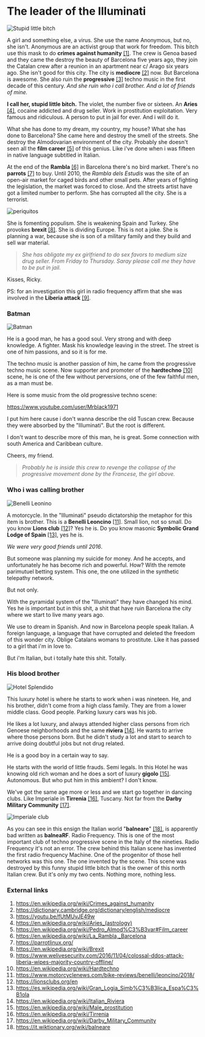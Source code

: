 # The leader of the Illuminati

![Stupid little bitch](../Images/71-noRUB19L._SS500_.jpg)

A girl and something else, a virus. She use the name Anonymous, but no, she isn't. Anonymous are an activist group that work for freedom. This bitch use this mask to do **crimes against humanity** [[1]](https://en.wikipedia.org/wiki/Crimes_against_humanity). The crew is Genoa based and they came the destroy the beauty of Barcelona five years ago, they join the Catalan crew after a reunion in an apartment near c/ Arago six years ago.  She isn't good for this city. The city is **mediocre** [[2]](https://dictionary.cambridge.org/dictionary/english/mediocre) now. But Barcelona is awesome. She also ruin the **progressive** [[3]](https://youtu.be/fUtMUvJE49w) techno music in the first decade of this century. *And she ruin who i call brother. And a lot of friends of mine.*

**I call her, stupid little bitch.** The violet, the number five or sixteen. An **Aries** [[4]](https://en.wikipedia.org/wiki/Aries_(astrology)), cocaine addicted and drug seller. Work in prostitution exploitation. Very famous and ridiculous. A person to put in jail for ever. And i will do it. 

What she has done to my dream, my country, my house? What she has done to Barcelona? She came here and destroy the smell of the streets. She destroy the Almodovarian environment of the city. Probably she doesn't seen all the **film career** [[5]](https://en.wikipedia.org/wiki/Pedro_Almod%C3%B3var#Film_career) of this genius. Like i've done when i was fifteen in native language subtitled in Italian.

At the end of the **Rambla** [[6]](https://en.wikipedia.org/wiki/La_Rambla,_Barcelona) in Barcelona there's no bird market. There's no **parrots** [[7]](https://parrotlinux.org/) to buy. Until 2010, the *Rambla dels Estudis* was the site of an open-air  market for caged birds and other small pets. After years of  fighting the legislation, the market was forced to close. And the streets artist have got a limited number to perform. She has corrupted all the city. She is a terrorist.

![periquitos](../Images/ramblero-1900.jpg)

She is fomenting populism. She is weakening Spain and Turkey. She provokes **brexit** [[8]](https://en.wikipedia.org/wiki/Brexit). She is dividing Europe. This is not a joke. She is planning a war, because she is son of a military family and they build and sell war material.

> *She has obligate my ex girlfriend to do sex favors to medium size drug seller. From Friday to Thursday. Saray please call me they have to be put in jail.* 

Kisses, Ricky.

PS: for an investigation this girl in radio frequency affirm that she was involved in the **Liberia attack** [[9]](https://www.welivesecurity.com/2016/11/04/colossal-ddos-attack-liberia-wipes-majority-country-offline/).  

### Batman

![Batman](../Images/batmandetective-1200x675.jpg)

He is a good man, he has a good soul. Very strong and with deep knowledge. A fighter. Mask his knowledge leaving in the street. The street is one of him passions, and so it is for me.

The techno music is another passion of him, he came from the progressive techno music scene. Now supporter and promoter of the **hardtechno** [[10]](https://en.wikipedia.org/wiki/Hardtechno) scene, he is one of the few without perversions, one of the few faithful men, as a man must be.

Here is some music from the old progressive techno scene:

https://www.youtube.com/user/Mrblack1971

I put him here cause i don't wanna describe the old Tuscan crew. Because they were absorbed by the "Illuminati". But the root is different.

I don't want to describe more of this man, he is great. Some connection with south America and Caribbean culture.

Cheers, my friend.

> *Probably he is inside this crew to revenge the collapse of the progressive movement done by the Francese, the girl above.*

### Who i was calling brother

![Benelli Leonino](../Images/Benelli_Leoncino_500_Sport_2018_1000_0001.jpg)

A motorcycle. In the "Illuminati" pseudo dictatorship the metaphor for this item is brother. This is a **Benelli Leoncino** [[11]](https://www.motorcyclenews.com/bike-reviews/benelli/leoncino/2018/). Small lion, not so small. Do you know **Lions club** [[12]](https://lionsclubs.org/en)? Yes he is. Do you know masonic  **Symbolic Grand Lodge of Spain** [[13]](https://es.wikipedia.org/wiki/Gran_Logia_Simb%C3%B3lica_Espa%C3%B1ola), yes he is. 

*We were very good friends until 2016*. 

But someone was planning my suicide for money. And he accepts, and unfortunately he has become rich and powerful. How? With the remote parimutuel betting system. This one, the one utilized in the synthetic telepathy network. 

But not only.

With the pyramidal system of the "Illuminati" they have changed his mind. Yes he is important but in this shit, a shit that have ruin Barcelona the city where we start to live many years ago.

We use to dream in Spanish. And now in Barcelona people speak Italian. A foreign language, a language that have corrupted and deleted the freedom of this wonder city. Oblige Catalans womans to prostitute. Like it has passed to a girl that i'm in love to. 

But i'm Italian, but i totally hate this shit. Totally. 

### His blood brother

![Hotel Splendido](../Images/Spledido.jpg)

This luxury hotel is where he starts to work when i was nineteen. He, and his brother, didn't come from a high class family. They are from a lower middle class. Good people. Parking luxury cars was his job.

He likes a lot luxury, and always attended higher class persons from rich Genoese neighborhoods and the same **riviera** [[14]](https://en.wikipedia.org/wiki/Italian_Riviera). He wants to arrive where those persons born. But he didn't study a lot and start to search to arrive doing doubtful jobs but not drug related. 

He is a good boy in a certain way to say.

He starts with the world of little frauds. Semi legals. In this Hotel he was knowing old rich woman and he does a sort of luxury **gigolo** [[15]](https://en.wikipedia.org/wiki/Male_prostitution).  Autonomous. But who put him in this ambient? I don't know.

We've got the same age more or less and we start go together in dancing clubs. Like Imperiale in **Tirrenia** [[16]](https://en.wikipedia.org/wiki/Tirrenia), Tuscany. Not far from the **Darby Military Community** [[17]](https://en.wikipedia.org/wiki/Darby_Military_Community).

![Imperiale club](../Images/imperialeclub.jpg)

As you can see in this ensign the Italian world "**balneare**" [[18]](https://it.wiktionary.org/wiki/balneare), is apparently bad written as **balneaRF**. Radio Frequency. This is one of the most important club of techno progressive scene in the Italy of the nineties. Radio Frequency it's not an error. The crew behind this Italian scene has invented the first radio frequency Machine. One of the progenitor of those hell networks was this one. The one invented by the scene. This scene was destroyed by this funny stupid little bitch that is the owner of this north Italian crew. But it's only my two cents. Nothing more, nothing less. 

### External links 

1. https://en.wikipedia.org/wiki/Crimes_against_humanity
2. https://dictionary.cambridge.org/dictionary/english/mediocre
3. https://youtu.be/fUtMUvJE49w
4. https://en.wikipedia.org/wiki/Aries_(astrology)
5. https://en.wikipedia.org/wiki/Pedro_Almod%C3%B3var#Film_career
6. https://en.wikipedia.org/wiki/La_Rambla,_Barcelona
7. https://parrotlinux.org/
8. https://en.wikipedia.org/wiki/Brexit
9. https://www.welivesecurity.com/2016/11/04/colossal-ddos-attack-liberia-wipes-majority-country-offline/
10. https://en.wikipedia.org/wiki/Hardtechno
11. https://www.motorcyclenews.com/bike-reviews/benelli/leoncino/2018/
12. https://lionsclubs.org/en
13. https://es.wikipedia.org/wiki/Gran_Logia_Simb%C3%B3lica_Espa%C3%B1ola
14. https://en.wikipedia.org/wiki/Italian_Riviera
15. https://en.wikipedia.org/wiki/Male_prostitution
16. https://en.wikipedia.org/wiki/Tirrenia
17. https://en.wikipedia.org/wiki/Darby_Military_Community
18. https://it.wiktionary.org/wiki/balneare